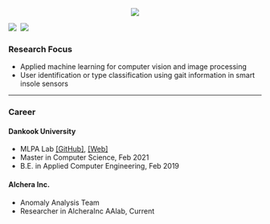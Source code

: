 
<p align="center">
	<img src="https://capsule-render.vercel.app/api?type=soft&color=000000&fontColor=FFFFFF&height=50&section=header&text=박%20희%20찬%20(Park%20Hee-Chan,%20朴喜儹)%20%20-%20%20gabliw&fontSize=30" />
</p>


<p align="left">
  <a href="https://hits.seeyoufarm.com"><img src="https://hits.seeyoufarm.com/api/count/incr/badge.svg?url=https%3A%2F%2Fgithub.com%2Fgabliw&count_bg=%2341B883&title_bg=%23CDC2C2&icon=github.svg&icon_color=%23E7E7E7&title=hits&edge_flat=false"/></a>&nbsp
<a href="https://www.instagram.com/gabliw/"><img src="https://img.shields.io/badge/Instagram-E4405F?style=flat-square&logo=Instagram&logoColor=white&link=https://www.instagram.com/gabliw/"/></a>&nbsp
</p>

### Research Focus

 * Applied machine learning for computer vision and image processing   
 * User identification or type classification using gait information in smart insole sensors

* * *
### Career   

#### Dankook University
* MLPA Lab [[GitHub]](https://github.com/MLPA-DKU), [[Web]](https://sites.google.com/view/mlpalab)   
* Master in Computer Science,  Feb 2021   
* B.E. in Applied Computer Engineering,  Feb 2019   

#### Alchera Inc.
* Anomaly Analysis Team
* Researcher in AlcheraInc AAlab, Current 





